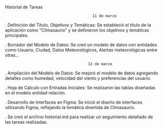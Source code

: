 Historial de Tareas

                                            11 de marzo
. Definición del Título, Objetivos y Temáticas:
  Se estableció el título de la aplicación como "Climasaurio" y se definieron los objetivos y temáticas principales.

. Borrador del Modelo de Datos:
  Se creó un modelo de datos con entidades como Usuario, Ciudad, Datos Meteorológicos, Alertas meteorológicas entre otras…
  
                                          12 de marzo

. Ampliación del Modelo de Datos:
  Se mejoró el modelo de datos agregando detalles como humedad, velocidad del viento y preferencias del usuario.


. Hoja de Cálculo con Entradas Iniciales: 
  Se realizaron las tablas diseñadas en el modelo entidad relación.

. Desarrollo de Interfaces en Figma:
  Se inició el diseño de interfaces utilizando Figma, reflejando la temática divertida de Climasaurio.

. Se creó el archivo historial.md para realizar un seguimiento detallado de las tareas realizadas.

